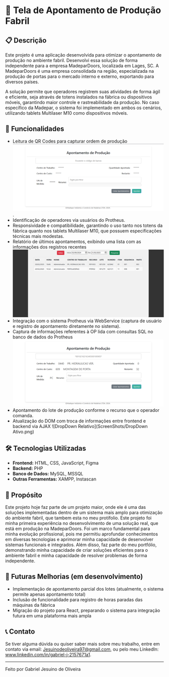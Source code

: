 # 📌 Tela de Apontamento de Produção Fabril

## 📋 Descrição
Este projeto é uma aplicação desenvolvida para otimizar o apontamento de produção no ambiente fabril. Desenvolvi essa solução de forma independente para a empresa MadeparDoors, 
localizada em Lages, SC. A MadeparDoors é uma empresa consolidada na região, especializada na produção de portas para o mercado interno e externo, exportando para diversos países.

A solução permite que operadores registrem suas atividades de forma ágil e eficiente, seja através de totens instalados na fábrica ou dispositivos móveis, 
garantindo maior controle e rastreabilidade da produção. No caso específico da Madepar, o sistema foi implementado em ambos os cenários, utilizando tablets Multilaser M10 como dispositivos móveis.

## 🚀 Funcionalidades
- Leitura de QR Codes para capturar ordem de produção ![Tela de Apontamento Sem Leitura](screenshots/Tela_Default.png).
- Identificação de operadores via usuários do Protheus.
- Responsividade e compatibilidade, garantindo o uso tanto nos totens da fábrica quanto nos tablets Multilaser M10, que possuem especificações técnicas mais modestas.
- Relatório de últimos apontamentos, exibindo uma lista com as informações dos registros recentes ![Lista de Apontamentos](screenshots/Listar_Apontamentos.png)
- Integração com o sistema Protheus via WebService (captura de usuário e registro de apontamento diretamente no sistema).
- Captura de informações referentes à OP lida com consultas SQL no banco de dados do Protheus ![Tela com os dados capturados pela OP](screenshots/QrCode_Lido.png)
- Apontamento do lote de produção conforme o recurso que o operador comanda.
- Atualização do DOM com troca de informações entre frontend e backend via AJAX ![DropDown Relativo](ScreenShots/DropDown Ativo.png)

## 🛠️ Tecnologias Utilizadas
- **Frontend:** HTML, CSS, JavaScript, Figma
- **Backend:** PHP
- **Banco de Dados:** MySQL, MSSQL
- **Outras Ferramentas:** XAMPP, Instascan

## 🎨 Propósito
Este projeto hoje faz parte de um projeto maior, onde ele é uma das soluções implementadas dentro de um sistema mais amplo para otimização do ambiente fabril, que tambem esta no meu protifolio.
Este projeto foi minha primeira experiência no desenvolvimento de uma solução real, que está em produção na MadeparDoors. Foi um marco fundamental para minha evolução profissional, 
pois me permitiu aprofundar conhecimentos em diversas tecnologias e aprimorar minha capacidade de desenvolver sistemas funcionais e integrados. 
Além disso, faz parte do meu portfólio, demonstrando minha capacidade de criar soluções eficientes para o ambiente fabril e minha capacidade de resolver problemas de forma independente.

## 🔄 Futuras Melhorias (em desenvolvimento)
- Implementação de apontamento parcial dos lotes (atualmente, o sistema permite apenas apontamento total)
- Inclusão de funcionalidade para registro de horas paradas das máquinas da fábrica
- Migração do projeto para React, preparando o sistema para integração futura em uma plataforma mais ampla

## 📞 Contato
Se tiver alguma dúvida ou quiser saber mais sobre meu trabalho, entre em contato via email: Jesuinodeoliveira97@gmail.com,  ou pelo meu LinkedIn: www.linkedin.com/in/gabriel-j-2157671a1.

---
Feito por Gabriel Jesuino de Oliveira

